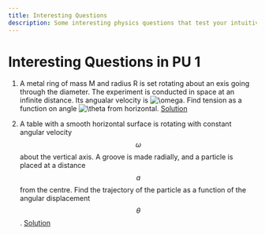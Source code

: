 ```yaml
---
title: Interesting Questions
description: Some interesting physics questions that test your intuitiveness.
---
```


<script src="https://cdn.mathjax.org/mathjax/latest/MathJax.js?config=TeX-AMS-MML_HTMLorMML" type="text/javascript"></script>

# Interesting Questions in PU 1

1. A metal ring of mass M and radius R is set rotating about an exis going through the diameter. The experiment is conducted in space at an infinite distance. Its angualar velocity is <img src="https://i.upmath.me/svg/%5Comega" alt="\omega" />. Find tension as a function on angle <img src="https://i.upmath.me/svg/%5Ctheta" alt="\theta" /> from horizontal. [Solution](https://python128.github.io/questions/1)

2. A table with a smooth horizontal surface is rotating with constant angular velocity $$\omega$$ about the vertical axis. A groove is made radially, and a particle is placed at a distance $$a$$ from the centre. Find the trajectory of the particle as a function of the angular displacement $$\theta$$. [Solution](https://python128.github.io/questions/2)
